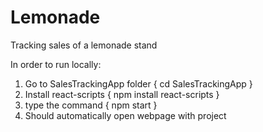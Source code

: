 # Lemonade
Tracking sales of a lemonade stand

In order to run locally:

1. Go to SalesTrackingApp folder 
   { cd SalesTrackingApp }
2. Install react-scripts
   { npm install react-scripts }
2. type the command 
   { npm start }
3. Should automatically open webpage with project

